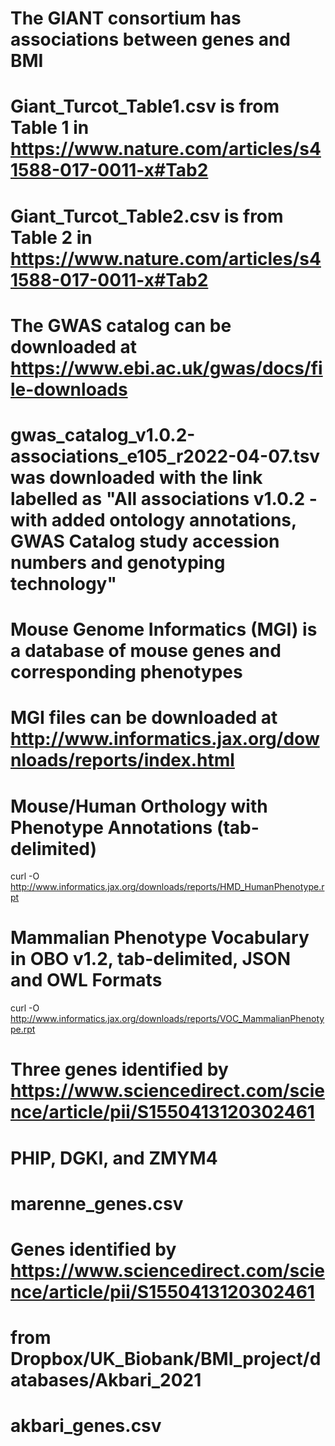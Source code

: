 


# The GIANT consortium has associations between genes and BMI
# Giant_Turcot_Table1.csv is from Table 1 in https://www.nature.com/articles/s41588-017-0011-x#Tab2
# Giant_Turcot_Table2.csv is from Table 2 in https://www.nature.com/articles/s41588-017-0011-x#Tab2




# The GWAS catalog can be downloaded at https://www.ebi.ac.uk/gwas/docs/file-downloads
# gwas_catalog_v1.0.2-associations_e105_r2022-04-07.tsv was downloaded with the link labelled as "All associations v1.0.2 - with added ontology annotations, GWAS Catalog study accession numbers and genotyping technology"



# Mouse Genome Informatics (MGI) is a database of mouse genes and corresponding phenotypes
# MGI files can be downloaded at http://www.informatics.jax.org/downloads/reports/index.html
# Mouse/Human Orthology with Phenotype Annotations (tab-delimited)
curl -O http://www.informatics.jax.org/downloads/reports/HMD_HumanPhenotype.rpt
# Mammalian Phenotype Vocabulary in OBO v1.2, tab-delimited, JSON and OWL Formats
curl -O http://www.informatics.jax.org/downloads/reports/VOC_MammalianPhenotype.rpt



# Three genes identified by https://www.sciencedirect.com/science/article/pii/S1550413120302461
# PHIP, DGKI, and ZMYM4
# marenne_genes.csv



# Genes identified by https://www.sciencedirect.com/science/article/pii/S1550413120302461
# from Dropbox/UK_Biobank/BMI_project/databases/Akbari_2021
# akbari_genes.csv



